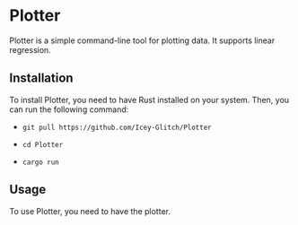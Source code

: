 # Plotter

Plotter is a simple command-line tool for plotting data. It supports linear regression.

## Installation

To install Plotter, you need to have Rust installed on your system. Then, you can run the following command:

- `git pull https://github.com/Icey-Glitch/Plotter`

- `cd Plotter`

- `cargo run`

## Usage

To use Plotter, you need to have the plotter.
